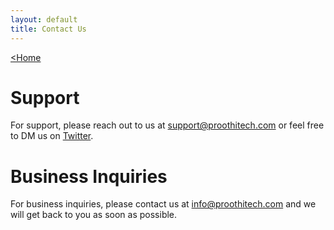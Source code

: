 ```yaml
---
layout: default
title: Contact Us
---
```


[<Home](./)

# Support
For support, please reach out to us at [support@proothitech.com](support@proothitech.com) or feel free to DM us on [Twitter](http://twitter.com/benproothi).

# Business Inquiries
For business inquiries, please contact us at [info@proothitech.com](info@proothitech.com) and we will get back to you as soon as possible.

